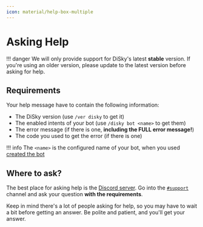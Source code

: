 ```yaml
---
icon: material/help-box-multiple
---
```


# Asking Help

!!! danger
    We will only provide support for DiSky's latest **stable** version. If you're using an older version, please update to the latest version before asking for help.

## Requirements

Your help message have to contain the following information:

* The DiSky version (use `/ver disky` to get it)
* The enabled intents of your bot (use `/disky bot <name>` to get them)
* The error message (if there is one, **including the __FULL__ error message!**)
* The code you used to get the error (if there is one)

!!! info
    The `<name>` is the configured name of your bot, when you used [created the bot](2-bot-loading.md#1-bot-scope)

## Where to ask?

The best place for asking help is the [Discord server](https://disky.me/discord). Go into the [`#support`](https://discord.com/channels/818182471140114432/955054375468924979) channel and ask your question **with the requirements**.

Keep in mind there's a lot of people asking for help, so you may have to wait a bit before getting an answer. Be polite and patient, and you'll get your answer.